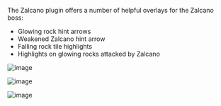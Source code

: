 The Zalcano plugin offers a number of helpful overlays for the Zalcano boss:

- Glowing rock hint arrows
- Weakened Zalcano hint arrow
- Falling rock tile highlights
- Highlights on glowing rocks attacked by Zalcano

![image](https://raw.githubusercontent.com/runelite/wiki/master/img/Zalcano-down.png)

![image](https://raw.githubusercontent.com/runelite/wiki/master/img/Zalcano-rock-attack.png)

![image](https://raw.githubusercontent.com/runelite/wiki/master/img/Zalcano-rock.png)

